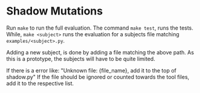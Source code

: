 # Shadow Mutations

Run `make` to run the full evaluation. The command `make test`, runs the tests.
While, `make <subject>` runs the evaluation for a subjects file matching `examples/<subject>.py`.

Adding a new subject, is done by adding a file matching the above path.
As this is a prototype, the subjects will have to be quite limited.

If there is a error like: 
"Unknown file: {file_name}, add it to the top of shadow.py"
If the file should be ignored or counted towards the tool files, add it to the respective list.
